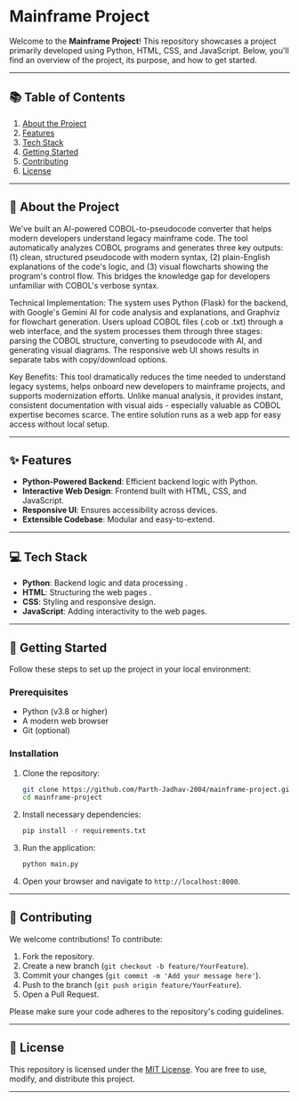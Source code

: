 # Mainframe Project

Welcome to the **Mainframe Project**! This repository showcases a project primarily developed using Python, HTML, CSS, and JavaScript. Below, you'll find an overview of the project, its purpose, and how to get started.

---

## 📚 Table of Contents
1. [About the Project](#about-the-project)
2. [Features](#features)
3. [Tech Stack](#tech-stack)
4. [Getting Started](#getting-started)
5. [Contributing](#contributing)
6. [License](#license)

---

## 📖 About the Project

We've built an AI-powered COBOL-to-pseudocode converter that helps modern developers understand legacy mainframe code. The tool automatically analyzes COBOL programs and generates three key outputs: (1) clean, structured pseudocode with modern syntax, (2) plain-English explanations of the code's logic, and (3) visual flowcharts showing the program's control flow. This bridges the knowledge gap for developers unfamiliar with COBOL's verbose syntax.

Technical Implementation:
The system uses Python (Flask) for the backend, with Google's Gemini AI for code analysis and explanations, and Graphviz for flowchart generation. Users upload COBOL files (.cob or .txt) through a web interface, and the system processes them through three stages: parsing the COBOL structure, converting to pseudocode with AI, and generating visual diagrams. The responsive web UI shows results in separate tabs with copy/download options.

Key Benefits:
This tool dramatically reduces the time needed to understand legacy systems, helps onboard new developers to mainframe projects, and supports modernization efforts. Unlike manual analysis, it provides instant, consistent documentation with visual aids - especially valuable as COBOL expertise becomes scarce. The entire solution runs as a web app for easy access without local setup.


---

## ✨ Features

- **Python-Powered Backend**: Efficient backend logic with Python.
- **Interactive Web Design**: Frontend built with HTML, CSS, and JavaScript.
- **Responsive UI**: Ensures accessibility across devices.
- **Extensible Codebase**: Modular and easy-to-extend.

---

## 💻 Tech Stack

- **Python**: Backend logic and data processing .
- **HTML**: Structuring the web pages .
- **CSS**: Styling and responsive design.
- **JavaScript**: Adding interactivity to the web pages.

---

## 🚀 Getting Started

Follow these steps to set up the project in your local environment:

### Prerequisites
- Python (v3.8 or higher)
- A modern web browser
- Git (optional)

### Installation
1. Clone the repository:
   ```bash
   git clone https://github.com/Parth-Jadhav-2004/mainframe-project.git
   cd mainframe-project
   ```
2. Install necessary dependencies:
   ```bash
   pip install -r requirements.txt
   ```

3. Run the application:
   ```bash
   python main.py
   ```

4. Open your browser and navigate to `http://localhost:8000`.

---

## 🤝 Contributing

We welcome contributions! To contribute:

1. Fork the repository.
2. Create a new branch (`git checkout -b feature/YourFeature`).
3. Commit your changes (`git commit -m 'Add your message here'`).
4. Push to the branch (`git push origin feature/YourFeature`).
5. Open a Pull Request.

Please make sure your code adheres to the repository's coding guidelines.

---

## 📜 License

This repository is licensed under the [MIT License](LICENSE). You are free to use, modify, and distribute this project.

---
